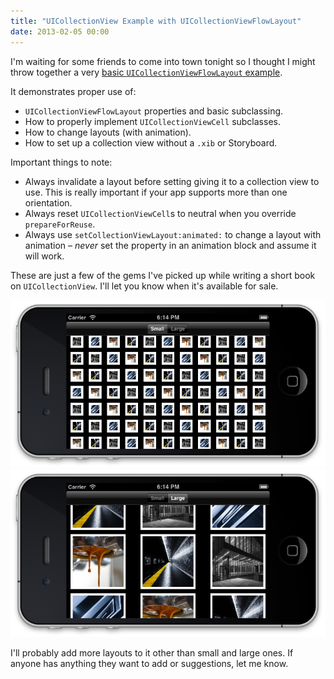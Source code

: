 ```yaml
---
title: "UICollectionView Example with UICollectionViewFlowLayout"
date: 2013-02-05 00:00
---
```


<import><p>I'm waiting for some friends to come into town tonight so I thought I might throw together a very <a href="https://github.com/AshFurrow/UICollectionViewFlowLayoutExample">basic <code>UICollectionViewFlowLayout</code> example</a>. </p>

<p>It demonstrates proper use of:</p>

<ul>
<li>
<code>UICollectionViewFlowLayout</code> properties and basic subclassing.</li>
<li>How to properly implement <code>UICollectionViewCell</code> subclasses.</li>
<li>How to change layouts (with animation).</li>
<li>How to set up a collection view without a <code>.xib</code> or Storyboard.</li>
</ul>

<p>Important things to note:</p>

<ul>
<li>Always invalidate a layout before setting giving it to a collection view to use. This is really important if your app supports more than one orientation.</li>
<li>Always reset <code>UICollectionViewCell</code>s to neutral when you override <code>prepareForReuse</code>.</li>
<li>Always use <code>setCollectionViewLayout:animated:</code> to change a layout with animation – <em>never</em> set the property in an animation block and assume it will work.</li>
</ul>

<p>These are just a few of the gems I've picked up while writing a short book on <code>UICollectionView</code>. I'll let you know when it's available for sale. </p>
<img src="/img/import/blog/uicollectionview-example-with-uicollectionviewflowlayout/B62F5B2D6C2F49469A7C0EC8F5FE3C6A.png" class="img-responsive"><img src="/img/import/blog/uicollectionview-example-with-uicollectionviewflowlayout/AB89F722D59045A080987447EFE6BFE6.png" class="img-responsive"><p>I'll probably add more layouts to it other than small and large ones. If anyone has anything they want to add or suggestions, let me know. </p></import>

<!-- more -->

